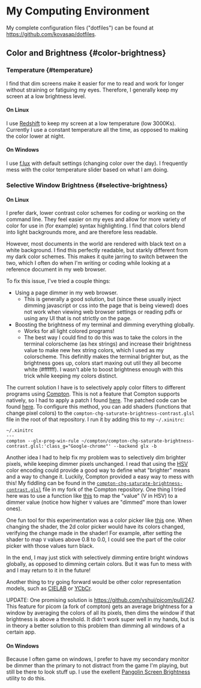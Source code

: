 # My Computing Environment

<!--
To link this documentation more with my actual config, one idea is to add
something like this to all the settings I document in my rc files:

## SETTING_NAME ##
some code that applies a setting
## END ##

Then, when I'm writing docs in this website I can simply reference the
SETTING_NAME instead of inlining the code.  To make this work I need to write
code that parses all my rc files and constructs some kind of mapping from
SETTING_NAMES to the code (and the language to get syntax highlighting right and
the filename).  Then, I need to replace the names I put in this documentation
with the values from the mapping.  This code would run when the website is
built.  
-->

My complete configuration files ("dotfiles") can be found at
https://github.com/kovasap/dotfiles.  

## Color and Brightness {#color-brightness}

### Temperature {#temperature}

I find that dim screens make it easier for me to read and work for longer
without straining or fatiguing my eyes.  Therefore, I generally keep my screen
at a low brightness level.  

#### On Linux

I use [Redshift](http://jonls.dk/redshift/) to
keep my screen at a low temperature (low 3000Ks).  Currently I use a constant
temperature all the time, as opposed to making the color lower at night.

#### On Windows

I use [f.lux](https://justgetflux.com/) with default settings (changing color over
the day).  I frequently mess with the color temperature slider based on what I am doing.

### Selective Window Brightness {#selective-brightness}

#### On Linux

I prefer dark, lower contrast color schemes for coding or working on the command
line.  They feel easier on my eyes and allow for more variety of color for use
in (for example) syntax highlighting.  I find that colors blend into light
backgrounds more, and are therefore less readable.  

However, most documents in the world are rendered with black text on a white
background.  I find this perfectly readable, but starkly different from my dark
color schemes.  This makes it quite jarring to switch between the two, which I
often do when I'm writing or coding while looking at a reference document in my
web browser.  

To fix this issue, I've tried a couple things:

- Using a page dimmer in my web browser.
  - This is generally a good solution, but (since these usually inject dimming
    javascript or css into the page that is being viewed) does not work when
    viewing web browser settings or reading pdfs or using any UI that is not
    strictly on the page.
- Boosting the brightness of my terminal and dimming everything globally.
  - Works for all light colored programs!
  - The best way I could find to do this was to take the colors in the terminal
    colorscheme (as hex strings) and increase their brightness value to make new
    hex string colors, which I used as my colorscheme.  This definitly makes the
    terminal brighter but, as the brightness goes up, colors start maxing out
    util they all become white (#ffffff).  I wasn't able to boost brightness
    enough with this trick while keeping my colors distinct.

The current solution I have is to selectively apply color filters to different
programs using [Compton](https://wiki.archlinux.org/index.php/Compton).  This is
not a feature that Compton supports natively, so I had to apply a patch I found
[here](https://github.com/chjj/compton/issues/266).  The patched code can be
found [here](https://github.com/kovasap/compton).  To configure this method, you
can add shaders (functions that change pixel colors) to the
`compton-chg-saturate-brightness-contrast.glsl` file in the root of that
repository.  I run it by adding this to my `~/.xinitrc`:

```
~/.xinitrc
---
compton --glx-prog-win-rule ~/compton/compton-chg-saturate-brightness-contrast.glsl:'class_g="Google-chrome"' --backend glx -b
```

Another idea I had to help fix my problem was to selectively dim brighter
pixels, while keeping dimmer pixels unchanged.  I read that using the
[HSV](https://en.wikipedia.org/wiki/HSL_and_HSV) color encoding could provide a
good way to define what "brighter" means and a way to change it.  Luckily, 
Compton provided a easy way to mess with this!  My fiddling can be found in the
[`compton-chg-saturate-brightness-contrast.glsl`](https://github.com/kovasap/compton/blob/94efb6c9a1f80e8dbf61409dfa9b476f15a06a16/compton-chg-saturate-brightness-contrast.glsl#L64)
file in my fork of the Compton repository. One thing I tried here was to use a
function like
[this](https://www.wolframalpha.com/input/?i=plot+x+*+(1+-+a+*+x)+for+a%3D0,0.1,0.2,0.3,+x%3D0.0..1.0)
to map the "value" (V in HSV) to a dimmer value (notice how higher `V` values
are "dimmed" more than lower ones).  

One fun tool for this experimentation was a color picker like
[this](https://alloyui.com/examples/color-picker/hsv.html) one.  When changing
the shader, the 2d color picker would have its colors changed, verifying the
change made in the shader!  For example, after setting the shader to map `V`
values above 0.8 to 0.0, I could see the part of the color picker with those
values turn black.

In the end, I may just stick with selectively dimming entire bright windows
globally, as opposed to dimming certain colors.  But it was fun to mess with and
I may return to it in the future!

Another thing to try going forward would be other color representation models,
such as [CIELAB](https://en.wikipedia.org/wiki/CIELAB_color_space) or
[YCbCr](https://en.wikipedia.org/wiki/YCbCr).

UPDATE: One promising solution is https://github.com/yshui/picom/pull/247. This
feature for picom (a fork of compton) gets an average brightness for a window
by averaging the colors of all its pixels, then dims the window if that
brightness is above a threshold. It didn't work super well in my hands, but is
in theory a better solution to this problem than dimming all windows of a
certain app.

#### On Windows

Because I often game on windows, I prefer to have my secondary monitor be dimmer
than the primary to not distract from the game I'm playing, but still be there to
look stuff up.  I use the exellent [Pangolin Screen Brightness](https://www.pangobright.com/)
utility to do this.

